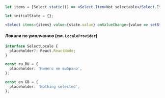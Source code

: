 ```jsx harmony
let items = [Select.static(() => <Select.Item>Not selectable</Select.Item>), 'One', 'Two', 'Three', Select.SEP, 'Four'];

let initialState = {};

<Select items={items} value={state.value} onValueChange={value => setState({ value })} />;
```

#### Локали по умолчанию (см. `LocaleProvider`)

```typescript static
interface SelectLocale {
  placeholder?: React.ReactNode;
}

const ru_RU = {
  placeholder: 'Ничего не выбрано',
};

const en_GB = {
  placeholder: 'Nothing selected',
};
```
